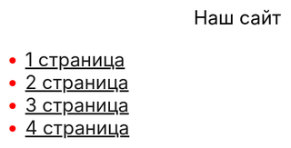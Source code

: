 <html>
 <head>
 <style>
body{background-color: #FFFFFF; color: black; font-size: 25pt} 
   ul{color: red;
   }
   
  </style>
 </head>
 <body>
  <p align="center">Наш сайт</p>
 <ul>
  <li><a href="https://github.com/MarinaSokolova111/ADEY-201-AAMM2/blob/main/Anna">1 страница</a></li>
  <li><a href="2.html">2 страница</a></li>
  <li><a href="https://github.com/MarinaSokolova111/ADEY-201-AAMM2/blob/main/%D0%9C%D0%B0%D1%80%D0%B8%D0%BD%D0%B0">3 страница</a></li>
  <li><a href="4.html">4 страница</a></li>
</ul>
 </body>
</html>

